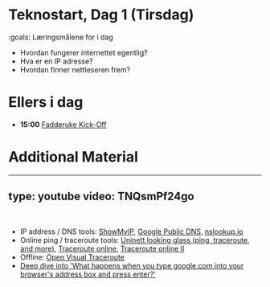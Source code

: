 # Teknostart, Dag 1 (Tirsdag)

:goals: Læringsmålene for i dag
* Hvordan fungerer internettet egentlig?
* Hva er en IP adresse? 
* Hvordan finner nettleseren frem? 




# Ellers i dag 

* **15:00** [Fadderuke Kick-Off](https://www.samfundet.no/arrangement/3605-fadderuke-kick-off)


# Additional Material

---
type: youtube
video: TNQsmPf24go
---

&nbsp;
&nbsp;

* IP address / DNS tools: [ShowMyIP](https://www.showmyip.com/), [Google Public DNS](https://dns.google/), [nslookup.io](https://www.nslookup.io/)
* Online ping / traceroute tools: [Uninett looking glass (ping, traceroute, and more)](http://stats.uninett.no/lg/), [Traceroute online](https://traceroute-online.com), [Traceroute online II](https://network-tools.webwiz.net/traceroute.htm)
* Offline: [Open Visual Traceroute](https://visualtraceroute.net/)
* [Deep dive into 'What happens when you type google.com into your browser's address box and press enter?'](https://github.com/alex/what-happens-when)
